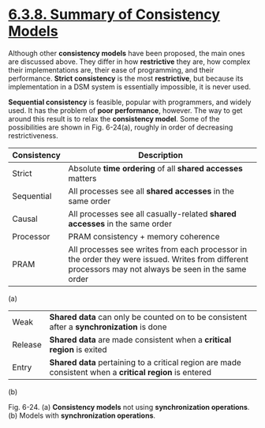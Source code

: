 # [6.3.8. Summary of Consistency Models](https://www.e-reading.club/chapter.php/143358/224/Tanenbaum_-_Distributed_operating_systems.html)

Although other **consistency models** have been proposed, the main ones are discussed above. They differ in how **restrictive** they are, how complex their implementations are, their ease of programming, and their performance. **Strict consistency** is the most **restrictive**, but because its implementation in a DSM system is essentially impossible, it is never used.  

**Sequential consistency** is feasible, popular with programmers, and widely used. It has the problem of **poor performance**, however. The way to get around this result is to relax the **consistency model**. Some of the possibilities are shown in Fig. 6-24(a), roughly in order of decreasing restrictiveness.  

| Consistency | Description                                                  |
| ----------- | ------------------------------------------------------------ |
| Strict      | Absolute **time ordering** of all **shared accesses** matters |
| Sequential  | All processes see all **shared accesses** in the same order  |
| Causal      | All processes see all casually-related **shared accesses** in the same order |
| Processor   | PRAM consistency + memory coherence                          |
| PRAM        | All processes see writes from each processor in the order they were issued. Writes from different processors may not always be seen in the same order |

(a) 

|         |                                                              |
| ------- | ------------------------------------------------------------ |
| Weak    | **Shared data** can only be counted on to be consistent after a **synchronization** is done |
| Release | **Shared data** are made consistent when a **critical region** is exited |
| Entry   | **Shared data** pertaining to a critical region are made consistent when a **critical region** is entered |

(b)

Fig. 6-24. (a) **Consistency models** not using **synchronization operations**. (b) Models with **synchronization operations**. 

